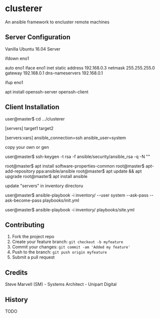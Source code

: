 # clusterer
An ansible framework to encluster remote machines

## Server Configuration

Vanilla Ubuntu 16.04 Server

ifdown eno1

auto eno1
iface eno1 inet static
	address 192.168.0.3
	netmask 255.255.255.0
	gateway 192.168.0.1
	dns-nameservers 192.168.0.1

ifup eno1

apt install openssh-server openssh-client

## Client Installation

user@master$ cd .../clusterer

[servers]
target1
target2

[servers:vars]
ansible_connection=ssh
ansible_user=system

copy your own or gen

user@master$ ssh-keygen -t rsa -f ansible/security/ansible_rsa  -q -N ""

root@master$ apt install software-properties-common
root@master$ apt-add-repository ppa:ansible/ansible
root@master$ apt update && apt upgrade
root@master$ apt install ansible

update "servers" in inventory directoru

user@master$ ansible-playbook -i inventory/<inventory> --user system --ask-pass --ask-become-pass playbooks/init.yml

user@master$ ansible-playbook -i inventory/<inventory> playbooks/site.yml

## Contributing

1. Fork the project repo
2. Create your feature branch: `git checkout -b myfeature`
3. Commit your changes: `git commit -am 'Added my feature'`
4. Push to the branch: `git push origin myfeature`
5. Submit a pull request

## Credits

Steve Marvell (SM) - Systems Architect - Unipart Digital

## History

TODO

